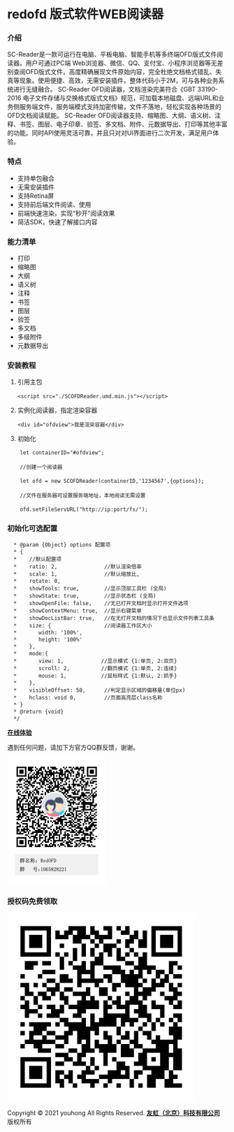 # redofd 版式软件WEB阅读器



### 介绍
SC-Reader是一款可运行在电脑、平板电脑、智能手机等多终端OFD版式文件阅读器。用户可通过PC端 Web浏览器、微信、QQ、支付宝、小程序浏览器等无差别查阅OFD版式文件，高度精确展现文件原始内容，完全杜绝文档格式错乱、失真等现象。使用便捷、高效，无需安装插件，整体代码小于2M，可与各种业务系统进行无缝融合。
SC-Reader OFD阅读器，文档渲染完美符合《GBT 33190-2016 电子文件存储与交换格式版式文档》规范，可加载本地磁盘、远端URL和业务侧服务端文件，服务端模式支持加密传输，文件不落地，轻松实现各种场景的OFD文档阅读赋能。
SC-Reader OFD阅读器支持、缩略图、大纲、语义树、注释、书签、图层、电子印章、验签、多文档、附件、元数据导出、打印等其他丰富的功能。同时API使用灵活可靠，并且只对对UI界面进行二次开发，满足用户体验。


### 特点

- 支持单包融合
- 无需安装插件
- 支持Retina屏
- 支持前后端文件阅读、使用
- 前端快速渲染，实现“秒开”阅读效果
- 简洁SDK，快速了解接口内容


### 能力清单

- 打印
- 缩略图
- 大纲
- 语义树
- 注释
- 书签
- 图层
- 验签
- 多文档
- 多级附件
- 元数据导出


### 安装教程

1.  引用主包

    `<script src="./SCOFDReader.umd.min.js"></script>`

2.  实例化阅读器，指定渲染容器

    `<div id="ofdview">我是渲染容器</div>`

3.  初始化

```
    let containerID="#ofdview";

    //创建一个阅读器

    let ofd = new SCOFDReader(containerID,'1234567',{options});

    //文件在服务器可设置服务端地址，本地阅读无需设置

    ofd.setFileServURL("http://ip:port/fs/");

```
### 初始化可选配置
```
  * @param {Object} options 配置项 
  * {
  *    //默认配置项
  *    ratio: 2,               //默认渲染倍率
  *    scale: 1,               //默认缩放比,
  *    rotate: 0,
  *    showTools: true,        //显示顶部工具栏 (全局)
  *    showState: true,        //显示状态栏 (全局)
  *    showOpenFile: false,    //无已打开文档时显示打开文件选项
  *    showContextMenu: true,  //显示右键菜单
  *    showDocListBar: true,   //在无打开文档的情况下也显示文件列表工具条
  *    size: {                 //阅读器工作区大小
  *       width: '100%',
  *       height: '100%'
  *    },
  *    mode:{
  *       view: 1,            //显示模式 {1:单页, 2:双页}
  *       scroll: 2,          //翻页模式 {1:单页, 2:连续}
  *       mouse: 1,           //鼠标样式 {1:默认, 2:抓手}
  *    },
  *    visibleOffset: 50,      //判定显示区域的偏移量(单位px)
  *    hclass: void 0,         //页面高亮层class名称
  * }
  * @return {void}
  */
```

 **[在线体验](http://screader.scofd.com/home/pc/demo1.html)** 

遇到任何问题，请加下方官方QQ群反馈，谢谢。

![avatar](QQ群二维码.png)

### 授权码免费领取

![avatar](领取License.jpg)

Copyright © 2021 youhong All Rights Reserved. [**友虹（北京）科技有限公司**](http://www.scofd.com/) 版权所有
